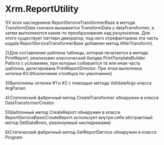 # Xrm.ReportUtility
1)У всех наследников ReportServiceTransformerBase в методе TransformData 
сначала вызывается TransformData у dataTransformer, а затем выполняются какие-то преобразования над результатом.
Для этого существует паттерн декоратор, под него отрефакторена эта часть кода(в ReportServiceTransformerBase добавлен метод AfterTransform).

2)Для составления шаблона таблицы, которая печатается в методе PrintReport, реализован классический билдер PrintTemplateBuilder. Работа с условиями, при которых собирается та или иная часть шаблона, делегирована PrintReportDirector.
При этом выполнена хотелка #3.(Исключение столбцов по-умолчанию)

3)Выполнены хотелки #1 и #2 с помощью метода ValidateArgs класса ArgParser.

4)Cтатический фабричный метод CreateTransformer обнаружен в классе DataTransformerCreator.

5)Шаблонный метод CreateReport обнаружен в классе ReportServiceBase(CreateReport использует внутри себя абстрактный метод GetDataRows, реализуемый наследниками)

6)Статический фабричный метод GetReportService обнаружен в классе Program
